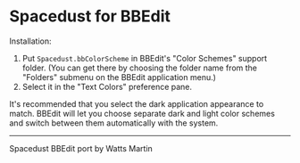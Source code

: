 # Spacedust for BBEdit

Installation:

1. Put `Spacedust.bbColorScheme` in BBEdit's "Color Schemes" support folder. (You can get there by choosing the folder name from the "Folders" submenu on the BBEdit application menu.)
2. Select it in the "Text Colors" preference pane.

It's recommended that you select the dark application appearance to match. BBEdit will let you choose separate dark and light color schemes and switch between them automatically with the system.

----

Spacedust BBEdit port by Watts Martin
